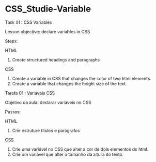 # CSS_Studie-Variable

Task 01 : CSS Variables

Lesson objective: declare variables in CSS

Steps:

HTML

1) Create structured headings and paragraphs


CSS

1) Create a variable in CSS that changes the color of two html elements.
2) Create a variable that changes the height size of the text.






Tarefa 01 : Variáveis CSS

Objetivo da aula: declarar variáveis no CSS

Passos:

HTML

1) Crie estruture títulos e parágrafos


CSS

1) Crie uma variável no CSS que alter a cor de dois elementos do html.
2) Crie um variável que alter o tamanho da altura do texto.

